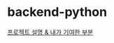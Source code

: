 # backend-python

<a href="https://velog.io/@gigis-note/%EB%82%98%EB%A7%8C%EC%9D%98%EB%AC%B4%EA%B8%B0-%ED%94%84%EB%A1%9C%EC%A0%9D%ED%8A%B8-%ED%9A%8C%EA%B3%A05W">프로젝트 설명 & 내가 기여한 부분</a>
